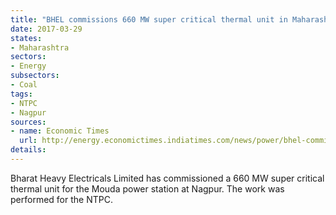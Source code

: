 ```yaml
---
title: "BHEL commissions 660 MW super critical thermal unit in Maharashtra"
date: 2017-03-29
states:
- Maharashtra
sectors:
- Energy
subsectors:
- Coal
tags:
- NTPC
- Nagpur
sources:
- name: Economic Times
  url: http://energy.economictimes.indiatimes.com/news/power/bhel-commissions-660-mw-supercritical-thermal-unit-in-maharashtra/57733724
details:
---
```


Bharat Heavy Electricals Limited has commissioned a 660 MW super critical thermal unit for the Mouda power station at Nagpur. The work was performed for the NTPC.
